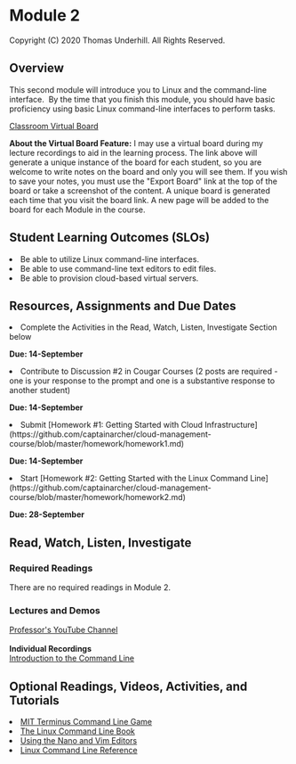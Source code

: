 # Module 2
Copyright (C) 2020 Thomas Underhill.  All Rights Reserved.
<br>
## Overview
This second module will introduce you to Linux and the command-line interface.  By the time that you finish this module, you should have basic proficiency using basic Linux command-line interfaces to perform tasks.


[Classroom Virtual Board](https://www.thomasu.me/boards/cloudmgmt-fall2020)

****About the Virtual Board Feature:****
I may use a virtual board during my lecture recordings to aid in the learning process.  The link above will generate a unique instance of the board for each student, so you are welcome to write notes on the board and only you will see them.  If you wish to save your notes, you must use the "Export Board" link at the top of the board or take a screenshot of the content.  A unique board is generated each time that you visit the board link.  A new page will be added to the board for each Module in the course.<br>

## Student Learning Outcomes (SLOs)
<li>Be able to utilize Linux command-line interfaces.
<li>Be able to use command-line text editors to edit files.
<li>Be able to provision cloud-based virtual servers</span>.

## Resources, Assignments and Due Dates
<li>Complete the Activities in the Read, Watch, Listen, Investigate Section below
<br>

****Due: 14-September****

<li>Contribute to Discussion #2 in Cougar Courses (2 posts are required - one is your response to the prompt and one is a substantive response to another student)	<br>

****Due: 14-September****

<li>Submit [Homework #1: Getting Started with Cloud Infrastructure](https://github.com/captainarcher/cloud-management-course/blob/master/homework/homework1.md)	<br>

****Due: 14-September****

<li>Start [Homework #2: Getting Started with the Linux Command Line](https://github.com/captainarcher/cloud-management-course/blob/master/homework/homework2.md)
<br>

****Due: 28-September****

## Read, Watch, Listen, Investigate
### Required Readings
There are no required readings in Module 2.  

### Lectures and Demos
[Professor's YouTube Channel](https://www.youtube.com/channel/UC3vqKF4jspXh8hxFLpTfsyw?view_as=subscriber)<br><br>
****Individual Recordings****<br>
[Introduction to the Command Line](https://youtu.be/4g1J4ScbGlE)<br>


## Optional Readings, Videos, Activities, and Tutorials
[<li>MIT Terminus Command Line Game](http://web.mit.edu/mprat/Public/web/Terminus/Web/main.html)<br>
[<li>The Linux Command Line Book](http://linuxcommand.org/tlcl.php)
[<li>Using the Nano and Vim Editors](https://vimeo.com/317829595)<br>
[<li>Linux Command Line Reference](http://linuxcommand.org)<br>
